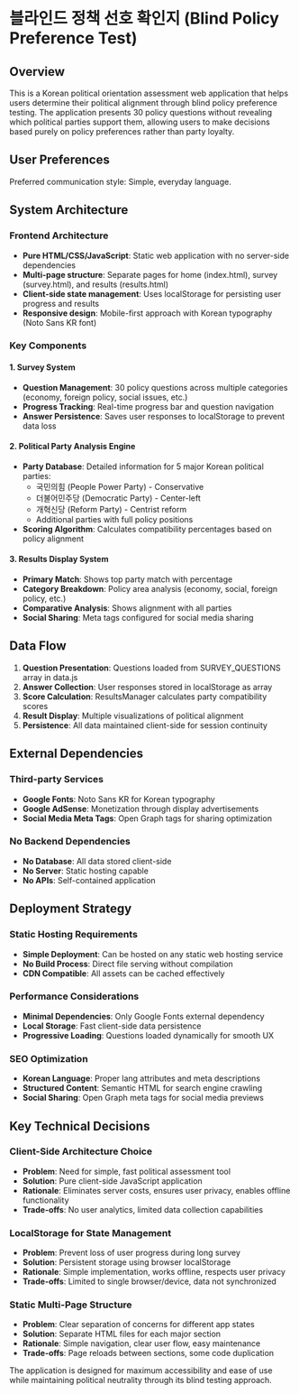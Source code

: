 # 블라인드 정책 선호 확인지 (Blind Policy Preference Test)

## Overview

This is a Korean political orientation assessment web application that helps users determine their political alignment through blind policy preference testing. The application presents 30 policy questions without revealing which political parties support them, allowing users to make decisions based purely on policy preferences rather than party loyalty.

## User Preferences

Preferred communication style: Simple, everyday language.

## System Architecture

### Frontend Architecture
- **Pure HTML/CSS/JavaScript**: Static web application with no server-side dependencies
- **Multi-page structure**: Separate pages for home (index.html), survey (survey.html), and results (results.html)
- **Client-side state management**: Uses localStorage for persisting user progress and results
- **Responsive design**: Mobile-first approach with Korean typography (Noto Sans KR font)

### Key Components

#### 1. Survey System
- **Question Management**: 30 policy questions across multiple categories (economy, foreign policy, social issues, etc.)
- **Progress Tracking**: Real-time progress bar and question navigation
- **Answer Persistence**: Saves user responses to localStorage to prevent data loss

#### 2. Political Party Analysis Engine
- **Party Database**: Detailed information for 5 major Korean political parties:
  - 국민의힘 (People Power Party) - Conservative
  - 더불어민주당 (Democratic Party) - Center-left
  - 개혁신당 (Reform Party) - Centrist reform
  - Additional parties with full policy positions
- **Scoring Algorithm**: Calculates compatibility percentages based on policy alignment

#### 3. Results Display System
- **Primary Match**: Shows top party match with percentage
- **Category Breakdown**: Policy area analysis (economy, social, foreign policy, etc.)
- **Comparative Analysis**: Shows alignment with all parties
- **Social Sharing**: Meta tags configured for social media sharing

## Data Flow

1. **Question Presentation**: Questions loaded from SURVEY_QUESTIONS array in data.js
2. **Answer Collection**: User responses stored in localStorage as array
3. **Score Calculation**: ResultsManager calculates party compatibility scores
4. **Result Display**: Multiple visualizations of political alignment
5. **Persistence**: All data maintained client-side for session continuity

## External Dependencies

### Third-party Services
- **Google Fonts**: Noto Sans KR for Korean typography
- **Google AdSense**: Monetization through display advertisements
- **Social Media Meta Tags**: Open Graph tags for sharing optimization

### No Backend Dependencies
- **No Database**: All data stored client-side
- **No Server**: Static hosting capable
- **No APIs**: Self-contained application

## Deployment Strategy

### Static Hosting Requirements
- **Simple Deployment**: Can be hosted on any static web hosting service
- **No Build Process**: Direct file serving without compilation
- **CDN Compatible**: All assets can be cached effectively

### Performance Considerations
- **Minimal Dependencies**: Only Google Fonts external dependency
- **Local Storage**: Fast client-side data persistence
- **Progressive Loading**: Questions loaded dynamically for smooth UX

### SEO Optimization
- **Korean Language**: Proper lang attributes and meta descriptions
- **Structured Content**: Semantic HTML for search engine crawling
- **Social Sharing**: Open Graph meta tags for social media previews

## Key Technical Decisions

### Client-Side Architecture Choice
- **Problem**: Need for simple, fast political assessment tool
- **Solution**: Pure client-side JavaScript application
- **Rationale**: Eliminates server costs, ensures user privacy, enables offline functionality
- **Trade-offs**: No user analytics, limited data collection capabilities

### LocalStorage for State Management
- **Problem**: Prevent loss of user progress during long survey
- **Solution**: Persistent storage using browser localStorage
- **Rationale**: Simple implementation, works offline, respects user privacy
- **Trade-offs**: Limited to single browser/device, data not synchronized

### Static Multi-Page Structure
- **Problem**: Clear separation of concerns for different app states
- **Solution**: Separate HTML files for each major section
- **Rationale**: Simple navigation, clear user flow, easy maintenance
- **Trade-offs**: Page reloads between sections, some code duplication

The application is designed for maximum accessibility and ease of use while maintaining political neutrality through its blind testing approach.